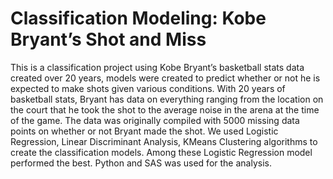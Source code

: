 # Classification Modeling: Kobe Bryant’s Shot and Miss
This is a classification project using Kobe Bryant’s basketball stats data created over 20 years, models were created to predict whether or not he is expected to make shots given various conditions. With 20 years of basketball stats, Bryant has data on everything ranging from the location on the court that he took the shot to the average noise in the arena at the time of the game. The data was originally compiled with 5000 missing data points on whether or not Bryant made the shot. We used Logistic Regression, Linear Discriminant Analysis, KMeans Clustering algorithms to create the classification models. Among these Logistic Regression model performed the best. Python and SAS was used for the analysis.
